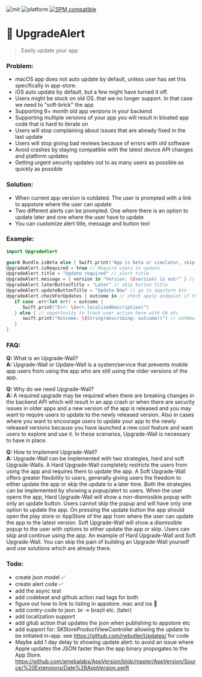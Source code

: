 ![mit](https://img.shields.io/badge/License-MIT-brightgreen.svg)
![platform](https://img.shields.io/badge/Platform-iOS/macOS-blue.svg)
[![SPM compatible](https://img.shields.io/badge/SPM-compatible-4BC51D.svg?style=flat)](https://github.com/apple/swift)

# 🔔 UpgradeAlert

> Easily update your app

### Problem:
- macOS app does not auto update by default, unless user has set this specifically in app-store.
- iOS auto update by default, but a few might have turned it off.
- Users might be stuck on old OS. that we no longer support. In that case we need to "soft-brick" the app
- Supporting 6+ month old app versions in your backend
- Supporting multiple versions of your app you will result in bloated app code that is hard to iterate on
- Users will stop complaining about issues that are already fixed in the last update
- Users will stop giving bad reviews because of errors with old software
- Avoid crashes by staying compatible with the latest device API changes and platform updates
- Getting urgent security updates out to as many users as possible as quickly as possible

### Solution:
- When current app version is outdated. The user is prompted with a link to appstore where the user can update
- Two different alerts can be prompted. One where there is an option to update later and one where the user have to update
- You can customize alert title, message and button text

### Example:
```swift
import UpgradeAlert

guard Bundle.isBeta else { Swift.print("App is beta or simulator, skip checking for update"); return }
UpgradeAlert.isRequired = true // Require users to update
UpgradeAlert.title = "Update required" // alert title
UpgradeAlert.message = { version in "Version: \(version) is out!" } // alert msg
UpgradeAlert.laterButtonTitle = "Later" // skip button title
UpgradeAlert.updateButtonTitle = "Update Now" // go to appstore btn
UpgradeAlert.checkForUpdates { outcome in // check apple endpoint if there is a new update
   if case .err(let err) = outcome {
      Swift.print("Err: \(err.localizedDescription)")
   } else { // opportunity to track user action here with GA etc
      swift.print("Outcome: \(String(describing: outcome))") // notNow, notNeeded, appStoreOpened
   }
}
```

### FAQ:
**Q:** What is an Upgrade-Wall?  
**A:** Upgrade-Wall or Update-Wall is a system/service that prevents mobile app users from using the app who are still using the older versions of the app.

**Q:**  Why do we need Upgrade-Wall?  
**A:** A required upgrade may be required when there are breaking changes in the backend API which will result in an app crash or when there are security issues in older apps and a new version of the app is released and you may want to require users to update to the newly released version. Also in cases where you want to encourage users to update your app to the newly released versions because you have launched a new cool feature and want users to explore and use it. In these scenarios, Upgrade-Wall is necessary to have in place.

**Q:**  How to Implement Upgrade-Wall?  
**A:**  Upgrade-Wall can be implemented with two strategies, hard and soft Upgrade-Walls. A Hard Upgrade-Wall completely restricts the users from using the app and requires them to update the app. A Soft Upgrade-Wall offers greater flexibility to users, generally giving users the freedom to either update the app or skip the update to a later time. Both the strategies can be implemented by showing a popup/alert to users. When the user opens the app, Hard Upgrade-Wall will show a non-dismissible popup with only an update button. Users cannot skip the popup and will have only one option to update the app. On pressing the update button the app should open the play store or AppStore of the app from where the user can update the app to the latest version. Soft Upgrade-Wall will show a dismissible popup to the user with options to either update the app or skip. Users can skip and continue using the app. An example of Hard Upgrade-Wall and Soft Upgrade-Wall. You can skip the pain of building an Upgrade-Wall yourself and use solutions which are already there.

### Todo:
- create json model ✅
- create alert code ✅
- add the async test
- add codebeat and github action nad tags for both
- figure out how to link to listing in appstore. mac and ios 🚫
- add contry-code to json. br -> brazil etc. (later)
- add localization support
- add gitub action that updates the json when publishing to appstore etc
- add support for: SKStoreProductViewController allowing the update to be initiated in-app. see https://github.com/rwbutler/Updates/ for code
- Maybe add 1 day delay to showing update alert: to avoid an issue where Apple updates the JSON faster than the app binary propogates to the App Store. https://github.com/amebalabs/AppVersion/blob/master/AppVersion/Source/%20Extensions/Date%2BAppVersion.swift
